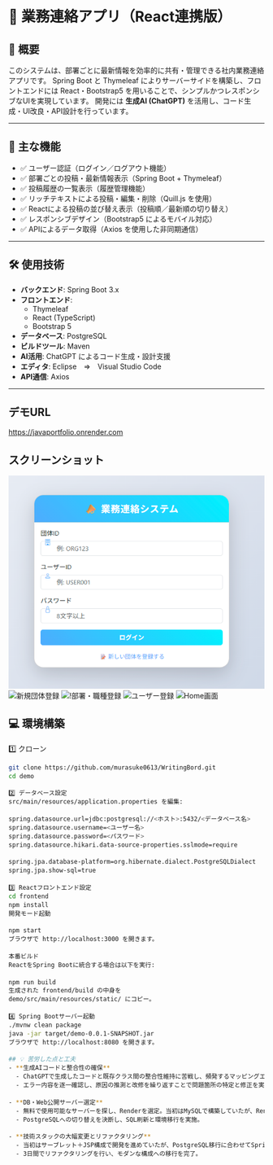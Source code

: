 # 📝 業務連絡アプリ（React連携版）

## 📖 概要
このシステムは、部署ごとに最新情報を効率的に共有・管理できる社内業務連絡アプリです。
Spring Boot と Thymeleaf によりサーバーサイドを構築し、フロントエンドには React・Bootstrap5 を用いることで、シンプルかつレスポンシブなUIを実現しています。
開発には **生成AI (ChatGPT)** を活用し、コード生成・UI改良・API設計を行っています。

---

## 🚀 主な機能
- ✅ ユーザー認証（ログイン／ログアウト機能）
- ✅ 部署ごとの投稿・最新情報表示（Spring Boot + Thymeleaf）
- ✅ 投稿履歴の一覧表示（履歴管理機能）
- ✅ リッチテキストによる投稿・編集・削除（Quill.js を使用）
- ✅ Reactによる投稿の並び替え表示（投稿順／最新順の切り替え）
- ✅ レスポンシブデザイン（Bootstrap5 によるモバイル対応）
- ✅ APIによるデータ取得（Axios を使用した非同期通信）

---

## 🛠 使用技術
- **バックエンド**: Spring Boot 3.x
- **フロントエンド**: 
  - Thymeleaf
  - React (TypeScript)
  - Bootstrap 5
- **データベース**: PostgreSQL
- **ビルドツール**: Maven
- **AI活用**: ChatGPT によるコード生成・設計支援
- **エディタ**: Eclipse　⇒　Visual Studio Code
- **API通信**: Axios

---

## デモURL
https://javaportfolio.onrender.com

## スクリーンショット
![ログイン画面](images/login.png)
![新規団体登録](image/organizationRegister.png)
![!部署・職種登録](image/DepartmentRegister.png)
![ユーザー登録](image/UserRegister.png)
![Home画面](image/Home.png)

## 💻 環境構築
 
1️⃣ クローン
```bash
git clone https://github.com/murasuke0613/WritingBord.git
cd demo

2️⃣ データベース設定
src/main/resources/application.properties を編集:

spring.datasource.url=jdbc:postgresql://<ホスト>:5432/<データベース名>
spring.datasource.username=<ユーザー名>
spring.datasource.password=<パスワード>
spring.datasource.hikari.data-source-properties.sslmode=require

spring.jpa.database-platform=org.hibernate.dialect.PostgreSQLDialect
spring.jpa.show-sql=true

3️⃣ Reactフロントエンド設定
cd frontend
npm install
開発モード起動

npm start
ブラウザで http://localhost:3000 を開きます。

本番ビルド
ReactをSpring Bootに統合する場合は以下を実行:

npm run build
生成された frontend/build の中身を
demo/src/main/resources/static/ にコピー。

4️⃣ Spring Bootサーバー起動
./mvnw clean package
java -jar target/demo-0.0.1-SNAPSHOT.jar
ブラウザで http://localhost:8080 を開きます。

## 💡 苦労した点と工夫
- **生成AIコードと整合性の確保**
  - ChatGPTで生成したコードと既存クラス間の整合性維持に苦戦し、頻発するマッピングエラーに対応。  
  - エラー内容を逐一確認し、原因の推測と改修を繰り返すことで問題箇所の特定と修正を実施。

- **DB・Web公開サーバー選定**
  - 無料で使用可能なサーバーを探し、Renderを選定。当初はMySQLで構築していたが、Renderでの無料枠が無いことが判明。  
  - PostgreSQLへの切り替えを決断し、SQL刷新と環境移行を実施。

- **技術スタックの大幅変更とリファクタリング**
  - 当初はサーブレット＋JSP構成で開発を進めていたが、PostgreSQL移行に合わせてSpring Boot + Maven + Reactへの全面刷新を決断。  
  - 3日間でリファクタリングを行い、モダンな構成への移行を完了。